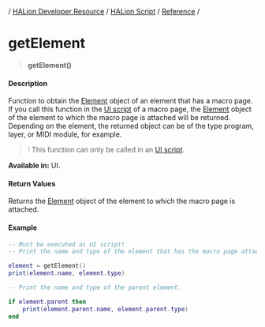 / [HALion Developer Resource](../../HALion-Developer-Resource.md) / [HALion Script](./HALion-Script.md) / [Reference](./Reference.md) /

# getElement

>**getElement()**

#### Description

Function to obtain the [Element](./Element.md) object of an element that has a macro page. If you call this function in the [UI script](./Working-with-UI-Scripts.md) of a macro page, the [Element](./Element.md) object of the element to which the macro page is attached will be returned. Depending on the element, the returned object can be of the type program, layer, or MIDI module, for example.

>&#10069; This function can only be called in an [UI script](./Working-with-UI-Scripts.md).

**Available in:** UI.

#### Return Values

Returns the [Element](./Element.md) object of the element to which the macro page is attached.

#### Example

```lua
-- Must be executed as UI script!
-- Print the name and type of the element that has the macro page attached.

element = getElement()
print(element.name, element.type)

-- Print the name and type of the parent element.

if element.parent then
    print(element.parent.name, element.parent.type)
end
```